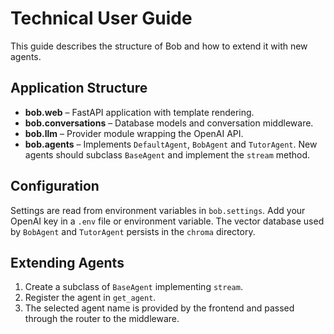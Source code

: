 # Technical User Guide

This guide describes the structure of Bob and how to extend it with new agents.

## Application Structure

- **bob.web** – FastAPI application with template rendering.
- **bob.conversations** – Database models and conversation middleware.
- **bob.llm** – Provider module wrapping the OpenAI API.
- **bob.agents** – Implements `DefaultAgent`, `BobAgent` and `TutorAgent`. New agents should subclass `BaseAgent` and implement the `stream` method.

## Configuration

Settings are read from environment variables in `bob.settings`. Add your OpenAI key in a `.env` file or environment variable. The vector database used by `BobAgent` and `TutorAgent` persists in the `chroma` directory.

## Extending Agents

1. Create a subclass of `BaseAgent` implementing `stream`.
2. Register the agent in `get_agent`.
3. The selected agent name is provided by the frontend and passed through the router to the middleware.
